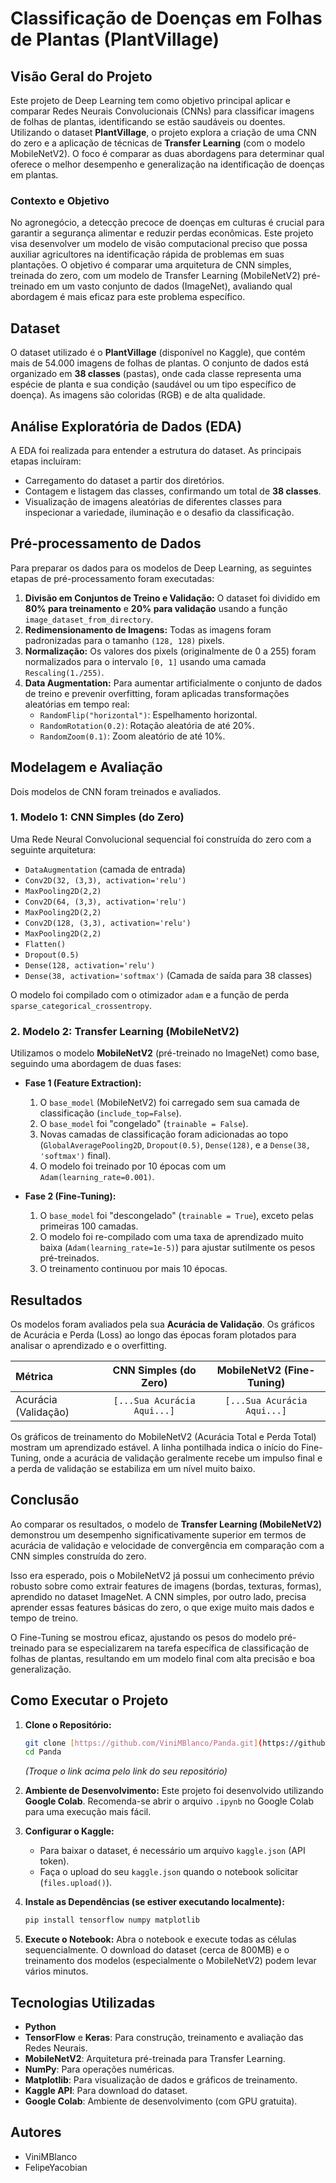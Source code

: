 # Classificação de Doenças em Folhas de Plantas (PlantVillage)

## Visão Geral do Projeto

Este projeto de Deep Learning tem como objetivo principal aplicar e comparar Redes Neurais Convolucionais (CNNs) para classificar imagens de folhas de plantas, identificando se estão saudáveis ou doentes. Utilizando o dataset **PlantVillage**, o projeto explora a criação de uma CNN do zero e a aplicação de técnicas de **Transfer Learning** (com o modelo MobileNetV2). O foco é comparar as duas abordagens para determinar qual oferece o melhor desempenho e generalização na identificação de doenças em plantas.

### Contexto e Objetivo

No agronegócio, a detecção precoce de doenças em culturas é crucial para garantir a segurança alimentar e reduzir perdas econômicas. Este projeto visa desenvolver um modelo de visão computacional preciso que possa auxiliar agricultores na identificação rápida de problemas em suas plantações. O objetivo é comparar uma arquitetura de CNN simples, treinada do zero, com um modelo de Transfer Learning (MobileNetV2) pré-treinado em um vasto conjunto de dados (ImageNet), avaliando qual abordagem é mais eficaz para este problema específico.

## Dataset

O dataset utilizado é o **PlantVillage** (disponível no Kaggle), que contém mais de 54.000 imagens de folhas de plantas. O conjunto de dados está organizado em **38 classes** (pastas), onde cada classe representa uma espécie de planta e sua condição (saudável ou um tipo específico de doença). As imagens são coloridas (RGB) e de alta qualidade.

## Análise Exploratória de Dados (EDA)

A EDA foi realizada para entender a estrutura do dataset. As principais etapas incluíram:

* Carregamento do dataset a partir dos diretórios.
* Contagem e listagem das classes, confirmando um total de **38 classes**.
* Visualização de imagens aleatórias de diferentes classes para inspecionar a variedade, iluminação e o desafio da classificação.

## Pré-processamento de Dados

Para preparar os dados para os modelos de Deep Learning, as seguintes etapas de pré-processamento foram executadas:

1.  **Divisão em Conjuntos de Treino e Validação:** O dataset foi dividido em **80% para treinamento** e **20% para validação** usando a função `image_dataset_from_directory`.
2.  **Redimensionamento de Imagens:** Todas as imagens foram padronizadas para o tamanho `(128, 128)` pixels.
3.  **Normalização:** Os valores dos pixels (originalmente de 0 a 255) foram normalizados para o intervalo `[0, 1]` usando uma camada `Rescaling(1./255)`.
4.  **Data Augmentation:** Para aumentar artificialmente o conjunto de dados de treino e prevenir overfitting, foram aplicadas transformações aleatórias em tempo real:
    * `RandomFlip("horizontal")`: Espelhamento horizontal.
    * `RandomRotation(0.2)`: Rotação aleatória de até 20%.
    * `RandomZoom(0.1)`: Zoom aleatório de até 10%.

## Modelagem e Avaliação

Dois modelos de CNN foram treinados e avaliados.

### 1. Modelo 1: CNN Simples (do Zero)

Uma Rede Neural Convolucional sequencial foi construída do zero com a seguinte arquitetura:

* `DataAugmentation` (camada de entrada)
* `Conv2D(32, (3,3), activation='relu')`
* `MaxPooling2D(2,2)`
* `Conv2D(64, (3,3), activation='relu')`
* `MaxPooling2D(2,2)`
* `Conv2D(128, (3,3), activation='relu')`
* `MaxPooling2D(2,2)`
* `Flatten()`
* `Dropout(0.5)`
* `Dense(128, activation='relu')`
* `Dense(38, activation='softmax')` (Camada de saída para 38 classes)

O modelo foi compilado com o otimizador `adam` e a função de perda `sparse_categorical_crossentropy`.

### 2. Modelo 2: Transfer Learning (MobileNetV2)

Utilizamos o modelo **MobileNetV2** (pré-treinado no ImageNet) como base, seguindo uma abordagem de duas fases:

* **Fase 1 (Feature Extraction):**
    1.  O `base_model` (MobileNetV2) foi carregado sem sua camada de classificação (`include_top=False`).
    2.  O `base_model` foi "congelado" (`trainable = False`).
    3.  Novas camadas de classificação foram adicionadas ao topo (`GlobalAveragePooling2D`, `Dropout(0.5)`, `Dense(128)`, e a `Dense(38, 'softmax')` final).
    4.  O modelo foi treinado por 10 épocas com um `Adam(learning_rate=0.001)`.

* **Fase 2 (Fine-Tuning):**
    1.  O `base_model` foi "descongelado" (`trainable = True`), exceto pelas primeiras 100 camadas.
    2.  O modelo foi re-compilado com uma taxa de aprendizado muito baixa (`Adam(learning_rate=1e-5)`) para ajustar sutilmente os pesos pré-treinados.
    3.  O treinamento continuou por mais 10 épocas.

## Resultados

Os modelos foram avaliados pela sua **Acurácia de Validação**. Os gráficos de Acurácia e Perda (Loss) ao longo das épocas foram plotados para analisar o aprendizado e o overfitting.

| Métrica | CNN Simples (do Zero) | MobileNetV2 (Fine-Tuning) |
| :--- | :---: | :---: |
| Acurácia (Validação) | `[...Sua Acurácia Aqui...]` | `[...Sua Acurácia Aqui...]` |

Os gráficos de treinamento do MobileNetV2 (Acurácia Total e Perda Total) mostram um aprendizado estável. A linha pontilhada indica o início do Fine-Tuning, onde a acurácia de validação geralmente recebe um impulso final e a perda de validação se estabiliza em um nível muito baixo.

## Conclusão

Ao comparar os resultados, o modelo de **Transfer Learning (MobileNetV2)** demonstrou um desempenho significativamente superior em termos de acurácia de validação e velocidade de convergência em comparação com a CNN simples construída do zero.

Isso era esperado, pois o MobileNetV2 já possui um conhecimento prévio robusto sobre como extrair features de imagens (bordas, texturas, formas), aprendido no dataset ImageNet. A CNN simples, por outro lado, precisa aprender essas features básicas do zero, o que exige muito mais dados e tempo de treino.

O Fine-Tuning se mostrou eficaz, ajustando os pesos do modelo pré-treinado para se especializarem na tarefa específica de classificação de folhas de plantas, resultando em um modelo final com alta precisão e boa generalização.

## Como Executar o Projeto

1.  **Clone o Repositório:**
    ```bash
    git clone [https://github.com/ViniMBlanco/Panda.git](https://github.com/ViniMBlanco/Panda.git)
    cd Panda
    ```
    *(Troque o link acima pelo link do seu repositório)*

2.  **Ambiente de Desenvolvimento:**
    Este projeto foi desenvolvido utilizando **Google Colab**. Recomenda-se abrir o arquivo `.ipynb` no Google Colab para uma execução mais fácil.

3.  **Configurar o Kaggle:**
    * Para baixar o dataset, é necessário um arquivo `kaggle.json` (API token).
    * Faça o upload do seu `kaggle.json` quando o notebook solicitar (`files.upload()`).

4.  **Instale as Dependências (se estiver executando localmente):**
    ```bash
    pip install tensorflow numpy matplotlib
    ```

5.  **Execute o Notebook:**
    Abra o notebook e execute todas as células sequencialmente. O download do dataset (cerca de 800MB) e o treinamento dos modelos (especialmente o MobileNetV2) podem levar vários minutos.

## Tecnologias Utilizadas

* **Python**
* **TensorFlow** e **Keras**: Para construção, treinamento e avaliação das Redes Neurais.
* **MobileNetV2**: Arquitetura pré-treinada para Transfer Learning.
* **NumPy**: Para operações numéricas.
* **Matplotlib**: Para visualização de dados e gráficos de treinamento.
* **Kaggle API**: Para download do dataset.
* **Google Colab**: Ambiente de desenvolvimento (com GPU gratuita).

## Autores

* ViniMBlanco
* FelipeYacobian
